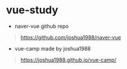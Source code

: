 # vue-study

- naver-vue github repo
> https://github.com/joshua1988/naver-vue

- vue-camp made by joshua1988
> https://joshua1988.github.io/vue-camp/


